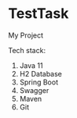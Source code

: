 # TestTask
My Project

Tech stack:
1. Java 11
2. H2 Database
3. Spring Boot
4. Swagger
5. Maven
6. Git
